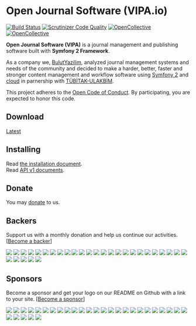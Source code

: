 # Open Journal Software (VIPA.io)

[![Build Status](https://travis-ci.org/ojs/ojs.svg?branch=master)](https://travis-ci.org/ojs/ojs)
[![Scrutinizer Code Quality](https://scrutinizer-ci.com/g/ojs/ojs/badges/quality-score.png?b=master)](https://scrutinizer-ci.com/g/ojs/ojs/?branch=master)
[![OpenCollective](https://opencollective.com/ojs/backers/badge.svg)](#backers) 
[![OpenCollective](https://opencollective.com/ojs/sponsors/badge.svg)](#sponsors)

**Open Journal Software (VIPA)** is a journal management and publishing software built with **Symfony 2 Framework**.

As a company we, [BulutYazilim](http://www.bulutyazilim.com), analyzed journal management systems and needs of the community and decided to make a harder, better, faster and stronger content management and workflow software using [Symfony 2](http://en.wikipedia.org/wiki/Symfony) and [cloud](http://en.wikipedia.org/wiki/Cloud_computing) in parnership with [TÜBİTAK-ULAKBİM](http://www.ulakbim.gov.tr).

This project adheres to the [Open Code of Conduct](https://github.com/ojs/ojs/tree/master/code_of_conduct.md). By participating, you are expected to honor this code.

## Download 

[Latest](https://github.com/ojs/ojs/releases/latest)

## Installing

Read [the installation document](https://github.com/ojs/ojs/tree/master/docs/INSTALL.md).<br>
Read [API v1 documents](https://github.com/ojs/ojs/tree/master/src/Ojs/ApiBundle/Resources/doc).


## Donate
You may [donate](https://www.paypal.me/OkulBilisim) to us.


## Backers
Support us with a monthly donation and help us continue our activities. [[Become a backer](https://opencollective.com/ojs#backer)]

<a href="https://opencollective.com/ojs/backer/0/website" target="_blank"><img src="https://opencollective.com/ojs/backer/0/avatar.svg"></a>
<a href="https://opencollective.com/ojs/backer/1/website" target="_blank"><img src="https://opencollective.com/ojs/backer/1/avatar.svg"></a>
<a href="https://opencollective.com/ojs/backer/2/website" target="_blank"><img src="https://opencollective.com/ojs/backer/2/avatar.svg"></a>
<a href="https://opencollective.com/ojs/backer/3/website" target="_blank"><img src="https://opencollective.com/ojs/backer/3/avatar.svg"></a>
<a href="https://opencollective.com/ojs/backer/4/website" target="_blank"><img src="https://opencollective.com/ojs/backer/4/avatar.svg"></a>
<a href="https://opencollective.com/ojs/backer/5/website" target="_blank"><img src="https://opencollective.com/ojs/backer/5/avatar.svg"></a>
<a href="https://opencollective.com/ojs/backer/6/website" target="_blank"><img src="https://opencollective.com/ojs/backer/6/avatar.svg"></a>
<a href="https://opencollective.com/ojs/backer/7/website" target="_blank"><img src="https://opencollective.com/ojs/backer/7/avatar.svg"></a>
<a href="https://opencollective.com/ojs/backer/8/website" target="_blank"><img src="https://opencollective.com/ojs/backer/8/avatar.svg"></a>
<a href="https://opencollective.com/ojs/backer/9/website" target="_blank"><img src="https://opencollective.com/ojs/backer/9/avatar.svg"></a>
<a href="https://opencollective.com/ojs/backer/10/website" target="_blank"><img src="https://opencollective.com/ojs/backer/10/avatar.svg"></a>
<a href="https://opencollective.com/ojs/backer/11/website" target="_blank"><img src="https://opencollective.com/ojs/backer/11/avatar.svg"></a>
<a href="https://opencollective.com/ojs/backer/12/website" target="_blank"><img src="https://opencollective.com/ojs/backer/12/avatar.svg"></a>
<a href="https://opencollective.com/ojs/backer/13/website" target="_blank"><img src="https://opencollective.com/ojs/backer/13/avatar.svg"></a>
<a href="https://opencollective.com/ojs/backer/14/website" target="_blank"><img src="https://opencollective.com/ojs/backer/14/avatar.svg"></a>
<a href="https://opencollective.com/ojs/backer/15/website" target="_blank"><img src="https://opencollective.com/ojs/backer/15/avatar.svg"></a>
<a href="https://opencollective.com/ojs/backer/16/website" target="_blank"><img src="https://opencollective.com/ojs/backer/16/avatar.svg"></a>
<a href="https://opencollective.com/ojs/backer/17/website" target="_blank"><img src="https://opencollective.com/ojs/backer/17/avatar.svg"></a>
<a href="https://opencollective.com/ojs/backer/18/website" target="_blank"><img src="https://opencollective.com/ojs/backer/18/avatar.svg"></a>
<a href="https://opencollective.com/ojs/backer/19/website" target="_blank"><img src="https://opencollective.com/ojs/backer/19/avatar.svg"></a>
<a href="https://opencollective.com/ojs/backer/20/website" target="_blank"><img src="https://opencollective.com/ojs/backer/20/avatar.svg"></a>
<a href="https://opencollective.com/ojs/backer/21/website" target="_blank"><img src="https://opencollective.com/ojs/backer/21/avatar.svg"></a>
<a href="https://opencollective.com/ojs/backer/22/website" target="_blank"><img src="https://opencollective.com/ojs/backer/22/avatar.svg"></a>
<a href="https://opencollective.com/ojs/backer/23/website" target="_blank"><img src="https://opencollective.com/ojs/backer/23/avatar.svg"></a>
<a href="https://opencollective.com/ojs/backer/24/website" target="_blank"><img src="https://opencollective.com/ojs/backer/24/avatar.svg"></a>
<a href="https://opencollective.com/ojs/backer/25/website" target="_blank"><img src="https://opencollective.com/ojs/backer/25/avatar.svg"></a>
<a href="https://opencollective.com/ojs/backer/26/website" target="_blank"><img src="https://opencollective.com/ojs/backer/26/avatar.svg"></a>
<a href="https://opencollective.com/ojs/backer/27/website" target="_blank"><img src="https://opencollective.com/ojs/backer/27/avatar.svg"></a>
<a href="https://opencollective.com/ojs/backer/28/website" target="_blank"><img src="https://opencollective.com/ojs/backer/28/avatar.svg"></a>
<a href="https://opencollective.com/ojs/backer/29/website" target="_blank"><img src="https://opencollective.com/ojs/backer/29/avatar.svg"></a>

## Sponsors
Become a sponsor and get your logo on our README on Github with a link to your site. [[Become a sponsor](https://opencollective.com/ojs#sponsor)]

<a href="https://opencollective.com/ojs/sponsor/0/website" target="_blank"><img src="https://opencollective.com/ojs/sponsor/0/avatar.svg"></a>
<a href="https://opencollective.com/ojs/sponsor/1/website" target="_blank"><img src="https://opencollective.com/ojs/sponsor/1/avatar.svg"></a>
<a href="https://opencollective.com/ojs/sponsor/2/website" target="_blank"><img src="https://opencollective.com/ojs/sponsor/2/avatar.svg"></a>
<a href="https://opencollective.com/ojs/sponsor/3/website" target="_blank"><img src="https://opencollective.com/ojs/sponsor/3/avatar.svg"></a>
<a href="https://opencollective.com/ojs/sponsor/4/website" target="_blank"><img src="https://opencollective.com/ojs/sponsor/4/avatar.svg"></a>
<a href="https://opencollective.com/ojs/sponsor/5/website" target="_blank"><img src="https://opencollective.com/ojs/sponsor/5/avatar.svg"></a>
<a href="https://opencollective.com/ojs/sponsor/6/website" target="_blank"><img src="https://opencollective.com/ojs/sponsor/6/avatar.svg"></a>
<a href="https://opencollective.com/ojs/sponsor/7/website" target="_blank"><img src="https://opencollective.com/ojs/sponsor/7/avatar.svg"></a>
<a href="https://opencollective.com/ojs/sponsor/8/website" target="_blank"><img src="https://opencollective.com/ojs/sponsor/8/avatar.svg"></a>
<a href="https://opencollective.com/ojs/sponsor/9/website" target="_blank"><img src="https://opencollective.com/ojs/sponsor/9/avatar.svg"></a>
<a href="https://opencollective.com/ojs/sponsor/10/website" target="_blank"><img src="https://opencollective.com/ojs/sponsor/10/avatar.svg"></a>
<a href="https://opencollective.com/ojs/sponsor/11/website" target="_blank"><img src="https://opencollective.com/ojs/sponsor/11/avatar.svg"></a>
<a href="https://opencollective.com/ojs/sponsor/12/website" target="_blank"><img src="https://opencollective.com/ojs/sponsor/12/avatar.svg"></a>
<a href="https://opencollective.com/ojs/sponsor/13/website" target="_blank"><img src="https://opencollective.com/ojs/sponsor/13/avatar.svg"></a>
<a href="https://opencollective.com/ojs/sponsor/14/website" target="_blank"><img src="https://opencollective.com/ojs/sponsor/14/avatar.svg"></a>
<a href="https://opencollective.com/ojs/sponsor/15/website" target="_blank"><img src="https://opencollective.com/ojs/sponsor/15/avatar.svg"></a>
<a href="https://opencollective.com/ojs/sponsor/16/website" target="_blank"><img src="https://opencollective.com/ojs/sponsor/16/avatar.svg"></a>
<a href="https://opencollective.com/ojs/sponsor/17/website" target="_blank"><img src="https://opencollective.com/ojs/sponsor/17/avatar.svg"></a>
<a href="https://opencollective.com/ojs/sponsor/18/website" target="_blank"><img src="https://opencollective.com/ojs/sponsor/18/avatar.svg"></a>
<a href="https://opencollective.com/ojs/sponsor/19/website" target="_blank"><img src="https://opencollective.com/ojs/sponsor/19/avatar.svg"></a>
<a href="https://opencollective.com/ojs/sponsor/20/website" target="_blank"><img src="https://opencollective.com/ojs/sponsor/20/avatar.svg"></a>
<a href="https://opencollective.com/ojs/sponsor/21/website" target="_blank"><img src="https://opencollective.com/ojs/sponsor/21/avatar.svg"></a>
<a href="https://opencollective.com/ojs/sponsor/22/website" target="_blank"><img src="https://opencollective.com/ojs/sponsor/22/avatar.svg"></a>
<a href="https://opencollective.com/ojs/sponsor/23/website" target="_blank"><img src="https://opencollective.com/ojs/sponsor/23/avatar.svg"></a>
<a href="https://opencollective.com/ojs/sponsor/24/website" target="_blank"><img src="https://opencollective.com/ojs/sponsor/24/avatar.svg"></a>
<a href="https://opencollective.com/ojs/sponsor/25/website" target="_blank"><img src="https://opencollective.com/ojs/sponsor/25/avatar.svg"></a>
<a href="https://opencollective.com/ojs/sponsor/26/website" target="_blank"><img src="https://opencollective.com/ojs/sponsor/26/avatar.svg"></a>
<a href="https://opencollective.com/ojs/sponsor/27/website" target="_blank"><img src="https://opencollective.com/ojs/sponsor/27/avatar.svg"></a>
<a href="https://opencollective.com/ojs/sponsor/28/website" target="_blank"><img src="https://opencollective.com/ojs/sponsor/28/avatar.svg"></a>
<a href="https://opencollective.com/ojs/sponsor/29/website" target="_blank"><img src="https://opencollective.com/ojs/sponsor/29/avatar.svg"></a>
